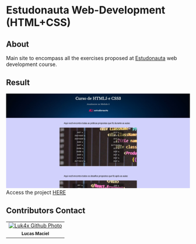 # Estudonauta Web-Development (HTML+CSS)

## About
Main site to encompass all the exercises proposed at <a href="https://estudonauta.com">Estudonauta</a> web development course.

## Result
<img src="./images/result.png" alt="challenge-result">
Access the project <a href="https://luk4x.github.io/Estudonauta-DesenvolvimentoWeb--HTML5-CSS3-/">HERE</a>

## Contributors Contact
<table>
  <tr>
    <td align="center">
      <a href="https://www.linkedin.com/in/lucasmacielf/">
        <img src="https://avatars.githubusercontent.com/Luk4x" width="150px;" alt="Luk4x Github Photo"/><br>
        <sub>
          <b>Lucas Maciel</b>
        </sub>
      </a>
    </td>
  </tr>
</table>
